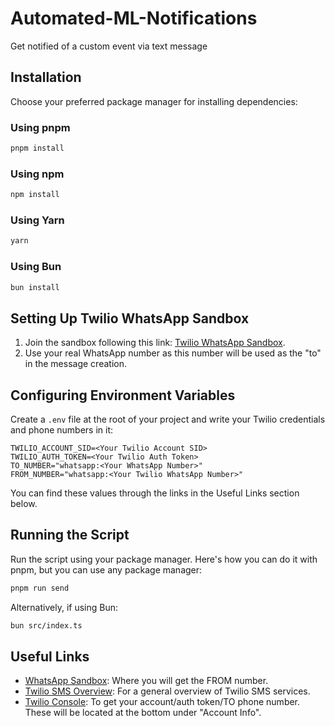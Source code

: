 # Automated-ML-Notifications

Get notified of a custom event via text message

## Installation

Choose your preferred package manager for installing dependencies:

### Using pnpm

```bash
pnpm install
```

### Using npm

```bash
npm install
```

### Using Yarn

```bash
yarn
```

### Using Bun

```bash
bun install
```

## Setting Up Twilio WhatsApp Sandbox

1. Join the sandbox following this link: [Twilio WhatsApp Sandbox](https://console.twilio.com/us1/develop/sms/try-it-out/whatsapp-learn).
2. Use your real WhatsApp number as this number will be used as the "to" in the message creation.

## Configuring Environment Variables

Create a `.env` file at the root of your project and write your Twilio credentials and phone numbers in it:

```env
TWILIO_ACCOUNT_SID=<Your Twilio Account SID>
TWILIO_AUTH_TOKEN=<Your Twilio Auth Token>
TO_NUMBER="whatsapp:<Your WhatsApp Number>"
FROM_NUMBER="whatsapp:<Your Twilio WhatsApp Number>"
```

You can find these values through the links in the Useful Links section below.

## Running the Script

Run the script using your package manager. Here's how you can do it with pnpm, but you can use any package manager:

```bash
pnpm run send
```

Alternatively, if using Bun:

```bash
bun src/index.ts
```

## Useful Links

- [WhatsApp Sandbox](https://console.twilio.com/us1/develop/sms/try-it-out/whatsapp-learn): Where you will get the FROM number.
- [Twilio SMS Overview](https://console.twilio.com/us1/develop/sms/overview): For a general overview of Twilio SMS services.
- [Twilio Console](https://console.twilio.com/): To get your account/auth token/TO phone number. These will be located at the bottom under "Account Info".

